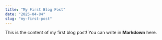 ```yaml
---
title: "My First Blog Post"
date: "2025-04-04"
slug: "my-first-post"
---
```


This is the content of my first blog post! You can write in **Markdown** here.
